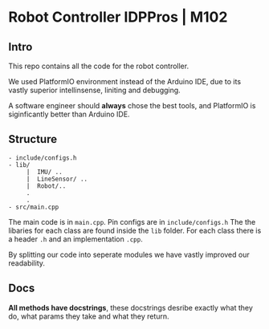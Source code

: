 # Robot Controller IDPPros | M102

## Intro

This repo contains all the code for the robot controller.

We used PlatformIO environment instead of the Arduino IDE, due to its vastly superior intellinsense, liniting and debugging.

A software engineer should **always** chose the best tools, and PlatformIO is siginficantly better than Arduino IDE.

## Structure

```
- include/configs.h
- lib/
     |  IMU/ ..
	 |	LineSensor/ ..
	 |	Robot/..
	 .
	 .
- src/main.cpp
```

The main code is in `main.cpp`.
Pin configs are in `include/configs.h`
The the libaries for each class are found inside the `lib` folder. For each class there is a header `.h` and an implementation `.cpp`.

By splitting our code into seperate modules we have vastly improved our readability.

## Docs

**All methods have docstrings**, these docstrings desribe exactly what they do, what params they take and what they return.
